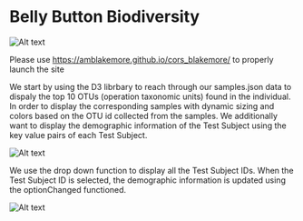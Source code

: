 # Belly Button Biodiversity

![Alt text](/cors_blakemore/background.png?raw=true)

Please use https://amblakemore.github.io/cors_blakemore/  to properly launch the site

We start by using the D3 librbary to reach through our samples.json data to dispaly the top 10 OTUs (operation taxonomic units) found in the individual. In order to display the corresponding samples with dynamic sizing and colors based on the OTU id collected from the samples. We additionally want to display the demographic information of the Test Subject using the key value pairs of each Test Subject.

![Alt text](/cors_blakemore/cultures.png?raw=true)

We use the drop down function to display all the Test Subject IDs. When the Test Subject ID is selected, the demographic information is updated using the optionChanged functioned.

![Alt text](/cors_blakemore/change.png?raw=true)
